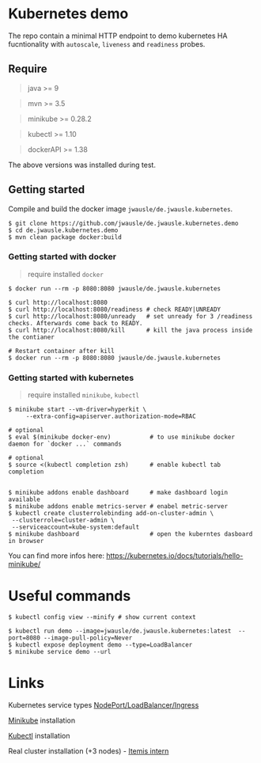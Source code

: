 # Kubernetes demo

The repo contain a minimal HTTP endpoint to demo kubernetes HA fucntionality with `autoscale`, `liveness` and `readiness` probes.

## Require

 > java      >= 9

 > mvn       >= 3.5

 > minikube  >= 0.28.2
 
 > kubectl   >= 1.10
 
 > dockerAPI >= 1.38
 
 The above versions was installed during test.
 

## Getting started

Compile and build the docker image `jwausle/de.jwausle.kubernetes`.

```
$ git clone https://github.com/jwausle/de.jwausle.kubernetes.demo
$ cd de.jwausle.kubernetes.demo
$ mvn clean package docker:build
```

### Getting started with docker

> require installed `docker`

```
$ docker run --rm -p 8080:8080 jwausle/de.jwausle.kubernetes

$ curl http://localhost:8080
$ curl http://localhost:8080/readiness # check READY|UNREADY
$ curl http://localhost:8080/unready   # set unready for 3 /readiness checks. Afterwards come back to READY.
$ curl http://localhost:8080/kill      # kill the java process inside the contianer

# Restart container after kill
$ docker run --rm -p 8080:8080 jwausle/de.jwausle.kubernetes
```

### Getting started with kubernetes

> require installed `minikube`, `kubectl`

```
$ minikube start --vm-driver=hyperkit \
     --extra-config=apiserver.authorization-mode=RBAC

# optional
$ eval $(minikube docker-env)           # to use minikube docker daemon for `docker ...` commands

# optional
$ source <(kubectl completion zsh)      # enable kubectl tab completion 


$ minikube addons enable dashboard      # make dashboard login available
$ minikube addons enable metrics-server # enabel metric-server
$ kubectl create clusterrolebinding add-on-cluster-admin \
 --clusterrole=cluster-admin \
 --serviceaccount=kube-system:default 
$ minikube dashboard                    # open the kuberntes dasboard in browser
```

You can find more infos here: https://kubernetes.io/docs/tutorials/hello-minikube/

# Useful commands

```
$ kubectl config view --minify # show current context

$ kubectl run demo --image=jwausle/de.jwausle.kubernetes:latest  --port=8080 --image-pull-policy=Never
$ kubectl expose deployment demo --type=LoadBalancer
$ minikube service demo --url

```

# Links

Kubernetes service types [NodePort/LoadBalancer/Ingress](https://medium.com/google-cloud/kubernetes-nodeport-vs-loadbalancer-vs-ingress-when-should-i-use-what-922f010849e0)

[Minikube](https://kubernetes.io/docs/setup/minikube/) installation  

[Kubectl](https://kubernetes.io/docs/tasks/tools/install-kubectl/) installation

Real cluster installation (+3 nodes) - [Itemis intern](https://gitlab-intern.itemis.de/vagrant-examples/kubernetes-cluster)

